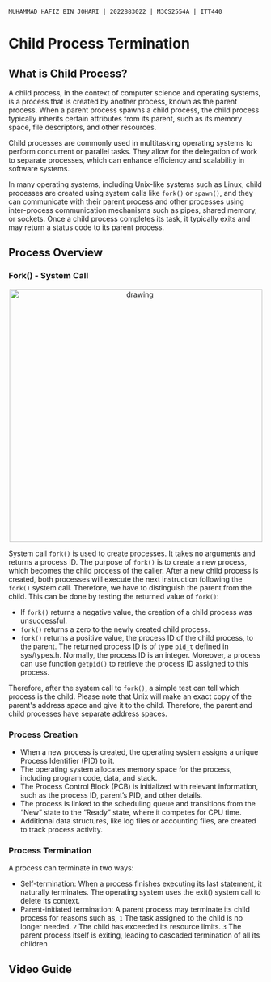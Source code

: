 `MUHAMMAD HAFIZ BIN JOHARI | 2022883022 | M3CS2554A | ITT440`
# Child Process Termination
## What is Child Process?
A child process, in the context of computer science and operating systems, is a process that is created by another process, known as the parent process. When a parent process spawns a child process, the child process typically inherits certain attributes from its parent, such as its memory space, file descriptors, and other resources.

Child processes are commonly used in multitasking operating systems to perform concurrent or parallel tasks. They allow for the delegation of work to separate processes, which can enhance efficiency and scalability in software systems.

In many operating systems, including Unix-like systems such as Linux, child processes are created using system calls like `fork()` or `spawn()`, and they can communicate with their parent process and other processes using inter-process communication mechanisms such as pipes, shared memory, or sockets. Once a child process completes its task, it typically exits and may return a status code to its parent process.

## Process Overview
### Fork() - System Call
<p align="center">
    <img src="https://www.tutorialspoint.com/inter_process_communication/images/system_call.jpg" alt="drawing" width="500"/>
</p>

System call `fork()` is used to create processes. It takes no arguments and returns a process ID. The purpose of `fork()` is to create a new process, which becomes the child process of the caller. After a new child process is created, both processes will execute the next instruction following the `fork()` system call. Therefore, we have to distinguish the parent from the child. This can be done by testing the returned value of `fork()`:

- If `fork()` returns a negative value, the creation of a child process was unsuccessful.
- `fork()` returns a zero to the newly created child process.
- `fork()` returns a positive value, the process ID of the child process, to the parent. The returned process ID is of type `pid_t` defined in sys/types.h. Normally, the process ID is an integer. Moreover, a process can use function `getpid()` to retrieve the process ID assigned to this process.

Therefore, after the system call to `fork()`, a simple test can tell which process is the child. Please note that Unix will make an exact copy of the parent's address space and give it to the child. Therefore, the parent and child processes have separate address spaces.

### Process Creation
- When a new process is created, the operating system assigns a unique Process Identifier (PID) to it.
- The operating system allocates memory space for the process, including program code, data, and stack.
- The Process Control Block (PCB) is initialized with relevant information, such as the process ID, parent’s PID, and other details.
- The process is linked to the scheduling queue and transitions from the “New” state to the “Ready” state, where it competes for CPU time.
- Additional data structures, like log files or accounting files, are created to track process activity.

### Process Termination
A process can terminate in two ways:
- Self-termination: When a process finishes executing its last statement, it naturally terminates. The operating system uses the exit() system call to delete its context.
- Parent-initiated termination: A parent process may terminate its child process for reasons such as, `1` The task assigned to the child is no longer needed. `2` The child has exceeded its resource limits. `3` The parent process itself is exiting, leading to cascaded termination of all its children

## Video Guide
